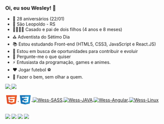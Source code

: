 ### Oi, eu sou Wesley! 👋

- 🎂 28 aniversários (22/01)
- 🏡 São Leopoldo - RS
- 👨‍👩‍👦‍👦 Casado e pai de dois filhos (4 anos e 8 meses)
- ⛪ Adventista do Sétimo Dia
- 📚 Estou estudando Front-end (HTML5, CSS3, JavaScript e React.JS)
- 🤔 Estou em busca de oportunidades para contribuir e evoluir
- 💬 Pergunte-me o que quiser
- ⚡ Entusiasta da programação, games e animes.
- ❤️ Jogar futebol ⚽
- 🌱 Fazer o bem, sem olhar a quem.

<div>
  <a href="https://github.com/wesleytj">
  <img height="180em" src="https://github-readme-stats.vercel.app/api?username=wesleytj&show_icons=true&theme=chartreuse-dark&include_all_commits=true&count_private=true"/>
  <img height="180em" src="https://github-readme-stats.vercel.app/api/top-langs/?username=wesleytj&layout=compact&langs_count=7&theme=chartreuse-dark"/>
</div>
<div style="display: inline_block"><br>
  <img align="center" alt="Wess-HTML" height="30" width="40" src="https://raw.githubusercontent.com/devicons/devicon/master/icons/html5/html5-original.svg">
  <img align="center" alt="Wess-CSS" height="30" width="40" src="https://raw.githubusercontent.com/devicons/devicon/master/icons/css3/css3-original.svg">
  <img align="center" alt="Wess-SASS" height="30" width="40" src="https://cdn.jsdelivr.net/gh/devicons/devicon/icons/sass/sass-original.svg" />
  <img align="center" alt="Wess-JAVA" height="30" width="40" src="https://cdn.jsdelivr.net/gh/devicons/devicon/icons/java/java-original.svg" />
  <img align="center" alt="Wess-Angular" height="30" width="40" src="https://cdn.jsdelivr.net/gh/devicons/devicon/icons/angularjs/angularjs-original.svg" />
  <img align="center" alt="Wess-Linux" height="30" width="40" src="https://cdn.jsdelivr.net/gh/devicons/devicon/icons/linux/linux-original.svg" />  
</div>
  
##
  
 <div>   
  <a href="https://www.linkedin.com/in/wesley-jacques" target="_blank"><img src="https://img.shields.io/badge/LinkedIn-0077B5?style=for-the-badge&logo=linkedin&logoColor=white" target="_blank"></a> 
  <a href="https://github.com/wesleytj" target="_blank"><img src="https://img.shields.io/badge/GitHub-100000?style=for-the-badge&logo=github&logoColor=white" /></a>                                                                                        
   <a href="mailto:wesleyjacques@hotmail.com"><img src="https://img.shields.io/badge/Outlook-0078D4?style=for-the-badge&logo=microsoft-outlook&logoColor=white" target="_blank"></a>
  <a href="https://api.whatsapp.com/send?phone=5551995291593&text=Opa%2C%20como%20posso%20ajudar%3F"><img src="https://img.shields.io/badge/WhatsApp-25D366?style=for-the-badge&logo=whatsapp&logoColor=white" target="_blank"></a>
</div>
